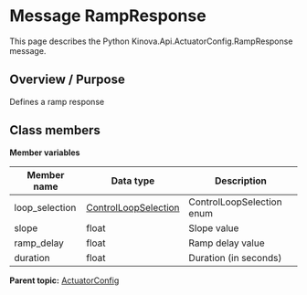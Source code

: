 # Message RampResponse

This page describes the Python Kinova.Api.ActuatorConfig.RampResponse message.

## Overview / Purpose

Defines a ramp response

## Class members

 **Member variables** 

|Member name|Data type|Description|
|-----------|---------|-----------|
|loop\_selection| [ControlLoopSelection](enm_ActuatorConfig_ControlLoopSelection.md#)|ControlLoopSelection enum|
|slope|float|Slope value|
|ramp\_delay|float|Ramp delay value|
|duration|float|Duration \(in seconds\)|

**Parent topic:** [ActuatorConfig](../references/summary_ActuatorConfig.md)

